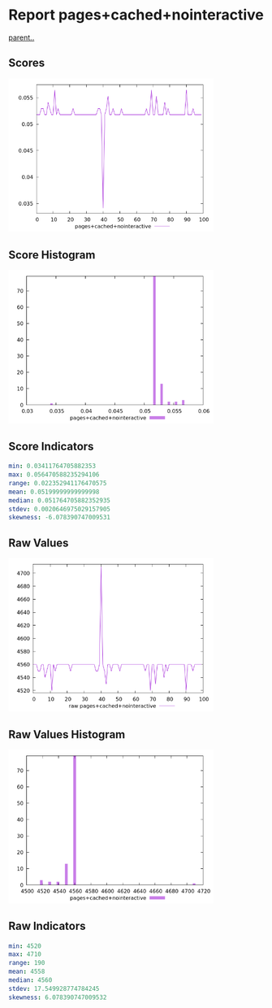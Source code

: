 # Report pages+cached+nointeractive

[parent..](./..)  


## Scores

![score](./score.png)  

## Score Histogram

![hist](./hist.png)  

## Score Indicators

```yaml
min: 0.03411764705882353
max: 0.056470588235294106
range: 0.022352941176470575
mean: 0.05199999999999998
median: 0.051764705882352935
stdev: 0.0020646975029157905
skewness: -6.078390747009531

```

## Raw Values

![raw](./raw.png)  

## Raw Values Histogram

![raw hist](./raw_hist.png)  

## Raw Indicators

```yaml
min: 4520
max: 4710
range: 190
mean: 4558
median: 4560
stdev: 17.549928774784245
skewness: 6.078390747009532

```

<style>
  img {
    max-width: 80%;
  }
</style>
      
